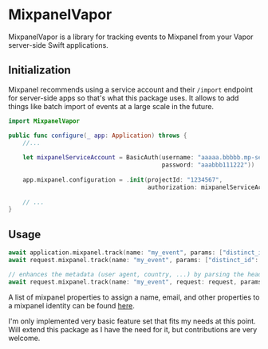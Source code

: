 # MixpanelVapor

MixpanelVapor is a library for tracking events to Mixpanel from your Vapor server-side Swift applications.

## Initialization

Mixpanel recommends using a service account and their `/import` endpoint for server-side apps so that's what this package uses.
It allows to add things like batch import of events at a large scale in the future.

```swift
import MixpanelVapor

public func configure(_ app: Application) throws {
    //...
    
    let mixpanelServiceAccount = BasicAuth(username: "aaaaa.bbbbb.mp-service-account",
                                           password: "aaabbb111222"))
                                           
    app.mixpanel.configuration = .init(projectId: "1234567",
                                       authorization: mixpanelServiceAccount)
    
    // ...
}
```

## Usage
```swift
await application.mixpanel.track(name: "my_event", params: ["distinct_id": profile.id, "a": 123])
await request.mixpanel.track(name: "my_event", params: ["distinct_id": profile.id, "a": 123])

// enhances the metadata (user agent, country, ...) by parsing the headers and ip from the request
await request.mixpanel.track(name: "my_event", request: request, params: ["distinct_id": profile.id, "a": 123])
```

A list of mixpanel properties to assign a name, email, and other properties to a mixpanel identity can be found [here](https://docs.mixpanel.com/docs/data-structure/user-profiles#reserved-user-properties).

I'm only implemented very basic feature set that fits my needs at this point. Will extend this package as I have the need for it, but contributions are very welcome.
